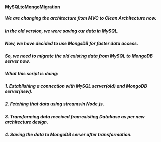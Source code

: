 #### MySQLtoMongoMigration

##### We are changing the architecture from MVC to Clean Architecture now.

##### In the old version, we were saving our data in MySQL.

##### Now, we have decided to use MongoDB for faster data access.

##### So, we need to migrate the old existing data from MySQL to MongoDB server now.

##### What this script is doing:
#####  1. Establishing a connection with MySQL server(old) and MongoDB server(new).
#####  2. Fetching that data using streams in Node.js.
#####  3. Transforming data received from existing Database as per new architecture design.
#####  4. Saving the data to MongoDB server after transformation.
